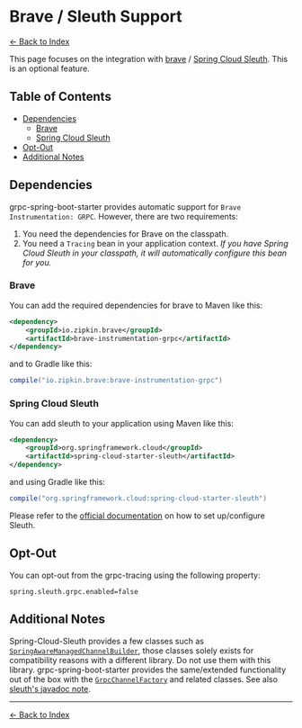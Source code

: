 # Brave / Sleuth Support

[<- Back to Index](index.md)

This page focuses on the integration with [brave](https://github.com/openzipkin/brave) /
[Spring Cloud Sleuth](https://spring.io/projects/spring-cloud-sleuth). This is an optional feature.

## Table of Contents <!-- omit in toc -->

- [Dependencies](#dependencies)
  - [Brave](#brave)
  - [Spring Cloud Sleuth](#spring-cloud-sleuth)
- [Opt-Out](#opt-out)
- [Additional Notes](#additional-notes)

## Dependencies

grpc-spring-boot-starter provides automatic support for `Brave Instrumentation: GRPC`.
However, there are two requirements:

1. You need the dependencies for Brave on the classpath.
2. You need a `Tracing` bean in your application context.
   *If you have Spring Cloud Sleuth in your classpath, it will automatically configure this bean for you.*

### Brave

You can add the required dependencies for brave to Maven like this:

````xml
<dependency>
    <groupId>io.zipkin.brave</groupId>
    <artifactId>brave-instrumentation-grpc</artifactId>
</dependency>
````

and to Gradle like this:

````groovy
compile("io.zipkin.brave:brave-instrumentation-grpc")
````

### Spring Cloud Sleuth

You can add sleuth to your application using Maven like this:

````xml
<dependency>
    <groupId>org.springframework.cloud</groupId>
    <artifactId>spring-cloud-starter-sleuth</artifactId>
</dependency>
````

and using Gradle like this:

````groovy
compile("org.springframework.cloud:spring-cloud-starter-sleuth")
````

Please refer to the [official documentation](https://spring.io/projects/spring-cloud-sleuth) on how to set up/configure
Sleuth.

## Opt-Out

You can opt-out from the grpc-tracing using the following property:

````property
spring.sleuth.grpc.enabled=false
````

## Additional Notes

Spring-Cloud-Sleuth provides a few classes such as
[`SpringAwareManagedChannelBuilder`](https://javadoc.io/page/org.springframework.cloud/spring-cloud-sleuth-core/latest/org/springframework/cloud/sleuth/instrument/grpc/SpringAwareManagedChannelBuilder.html),
those classes solely exists for compatibility reasons with a different library. Do not use them with this library.
grpc-spring-boot-starter provides the same/extended functionality out of the box with the
[`GrpcChannelFactory`](https://javadoc.io/page/net.devh/grpc-client-spring-boot-starter/latest/net/devh/boot/grpc/client/channelfactory/GrpcChannelFactory.html)
and related classes. See also
[sleuth's javadoc note](https://github.com/spring-cloud/spring-cloud-sleuth/blob/59216c32f7848ec337fb68d1dbec8e87eeb6bf59/spring-cloud-sleuth-core/src/main/java/org/springframework/cloud/sleuth/instrument/grpc/SpringAwareManagedChannelBuilder.java#L31-L34).

----------

[<- Back to Index](index.md)
